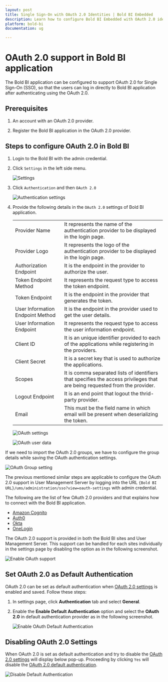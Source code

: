 ```yaml
---
layout: post
title: Single Sign-On with OAuth 2.0 Identities | Bold BI Embedded
description: Learn how to configure Bold BI Embedded with OAuth 2.0 identity provider for Single Sign-on authentication using OAuth 2.0.
platform: bold-bi
documentation: ug

---
```


# OAuth 2.0 support in Bold BI application 

The Bold BI application can be configured to support OAuth 2.0 for Single Sign-On (SSO), so that the users can log in directly to Bold BI application after authenticating using the OAuth 2.0.

## Prerequisites

1. An account with an OAuth 2.0 provider.

2. Register the Bold BI application in the OAuth 2.0 provider.

## Steps to configure OAuth 2.0 in Bold BI

1. Login to the Bold BI with the admin credential.

2. Click `Settings` in the left side menu.

    ![Settings](/static/assets/site-administration/oauth-support/images/settings.png#width=65%)

3. Click `Authentication` and then `OAuth 2.0`

    ![Authentication settings](/static/assets/site-administration/oauth-support/images/authentication-settings.png#width=65%)

4. Provide the following details in the `OAuth 2.0` settings of Bold BI application.

    <table>

    <tr>
    <td>Provider Name</td>
    <td>It represents the name of the authentication provider to be displayed in the login page.</td>
    </tr>

    <tr>
    <td>Provider Logo</td>
    <td>It represents the logo of the authentication provider to be displayed in the login page.</td>
    </tr>

    <tr>
    <td>Authorization Endpoint</td>
    <td>It is the endpoint in the provider to authorize the user.</td>
    </tr>

    <tr>
    <td>Token Endpoint Method</td>
    <td>It represents the request type to access the token endpoint.</td>
    </tr>

    <tr>
    <td>Token Endpoint</td>
    <td>It is the endpoint in the provider that generates the token.</td>
    </tr>

    <tr>
    <td>User Information Endpoint Method</td>
    <td>It is the endpoint in the provider used to get the user details.</td>
    </tr>

    <tr>
    <td>User Information Endpoint</td>
    <td>It represents the request type to access the user information endpoint.</td>
    </tr>

    <tr>
    <td>Client ID</td>
    <td>It is an unique identifier provided to each of the applications while registering in the providers.</td>
    </tr>

    <tr>
    <td>Client Secret</td>
    <td>It is a secret key that is used to authorize the applications.</td>
    </tr>

    <tr>
    <td>Scopes</td>
    <td>It is comma separated lists of identifiers that specifies the access privileges that are being requested from the provider.</td>
    </tr>

    <tr>
    <td>Logout Endpoint</td>
    <td>It is an end point that logout the thrid-party provider.</td>
    
    </tr>

    <tr>
    <td>Email</td>
    <td>This must be the field name in which email will be present when deserializing the token.</td>
    </tr>

    </table>

    ![OAuth settings](/static/assets/site-administration/oauth-support/images/OAuth-settings.png#width=50%)

    ![OAuth user data](/static/assets/site-administration/oauth-support/images/OAuth-user-data.png)
    
If we need to import the OAuth 2.0 groups, we have to configure the group details while saving the OAuth authentication settings.

  ![OAuth Group setting](/static/assets/site-administration/oauth-support/images/OAuth-group-settings.png)

The previous mentioned similar steps are applicable to configure the OAuth 2.0 support in User Management Server by logging into the URL `{Bold BI URL}/ums/administration/sso?view=oauth-settings` with admin credential.

The following are the list of few OAuth 2.0 providers and that explains how to connect with the Bold BI application. 

* [Amazon Cognito](/security-configuration/single-sign-on/oauth-2.0-support/amazon-cognito/)
* [Auth0](/security-configuration/single-sign-on/oauth-2.0-support/auth0/)
* [Okta](/security-configuration/single-sign-on/oauth-2.0-support/okta/)
* [OneLogin](/security-configuration/single-sign-on/oauth-2.0-support/onelogin/)

The OAuth 2.0 support is provided in both the Bold BI sites and User Management Server. This support can be handled for each sites individually in the settings page by disabling the option as in the following screenshot.

![Enable OAuth support](/static/assets/site-administration/oauth-support/images/EnableOAuth.png)

## Set OAuth 2.0 as Default Authentication
OAuth 2.0 can be set as default authentication when [OAuth 2.0 settings](/security-configuration/single-sign-on/oauth-2.0-support/#steps-to-configure-oauth-2.0-in-bold-bi) is enabled and saved. Follow these steps:

1. In settings page, click **Authentication** tab and select **General**.

2. Enable the **Enable Default Authentication** option and select the **OAuth 2.0** in default authentication provider as in the following screenshot.

    ![Enable OAuth Default Authentication](/static/assets/site-administration/oauth-support/images/oauth-default-authentication.png)

## Disabling OAuth 2.0 Settings

When OAuth 2.0 is set as default authentication and try to disable the [OAuth 2.0 settings](/security-configuration/single-sign-on/oauth-2.0-support/#steps-to-configure-oauth-2.0-in-bold-bi) will display below pop-up. Proceeding by clicking `Yes` will disable the [OAuth 2.0 default authentication](/security-configuration/single-sign-on/oauth-2.0-support/#set-oauth-2.0-as-default-authentication).

![Disable Default Authentication](/static/assets/site-administration/images/disable-default-authentication.png#width=60%)